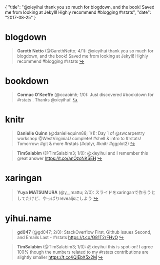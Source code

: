 {
  "title": "@xieyihui thank you so much for blogdown, and the book! Saved me from looking at Jekyll! Highly recommend #blogging #rstats",
  "date": "2017-08-25"
}

# blogdown

> **Gareth Netto** (@GarethNetto; 4/1): @xieyihui thank you so much for blogdown, and the book! Saved me from looking at Jekyll! Highly recommend #blogging #rstats  [&#8618;](https://twitter.com/xieyihui/status/901167016798810112)

<!-- -->


# bookdown

> **Cormac O'Keeffe** (@ocaoimh; 1/0): Just discovered #bookdown for #rstats . Thanks @xieyihui!  [&#8618;](https://twitter.com/xieyihui/status/901005729263484929)

<!-- -->


# knitr

> **Danielle Quinn** (@daniellequinn88; 1/1): Day 1 of @swcarpentry workshop @WestVirginiaU complete! #shell &amp; intro to #rstats! Tomorrow: #git &amp; more #rstats (#dplyr, #knitr #ggplot2)  [&#8618;](https://twitter.com/xieyihui/status/901194063382274048)

<!-- -->


> **TimSalabim** (@TimSalabim3; 1/0): @xieyihui and I remember this great answer https://t.co/anOzoNKSEH  [&#8618;](https://twitter.com/xieyihui/status/900962571024441345)

<!-- -->


# xaringan

> **Yuya MATSUMURA** (@y__mattu; 2/0): スライドをxaringanで作ろうとしてたけど、やっぱりrevealjsにしよう  [&#8618;](https://twitter.com/xieyihui/status/901009098920951809)

<!-- -->


# yihui.name

> **gd047** (@gd047; 2/0): StackOverflow First, Github Issues Second, and Emails Last - #rstats https://t.co/G81T2rFHvO  [&#8618;](https://twitter.com/xieyihui/status/900959092524556288)

<!-- -->


> **TimSalabim** (@TimSalabim3; 1/0): @xieyihui this is spot-on! I agree 100% though the numbers related to my #rstats contributions are slightly smaller https://t.co/iQIEbX5x2M  [&#8618;](https://twitter.com/xieyihui/status/900961718959955968)

<!-- -->


